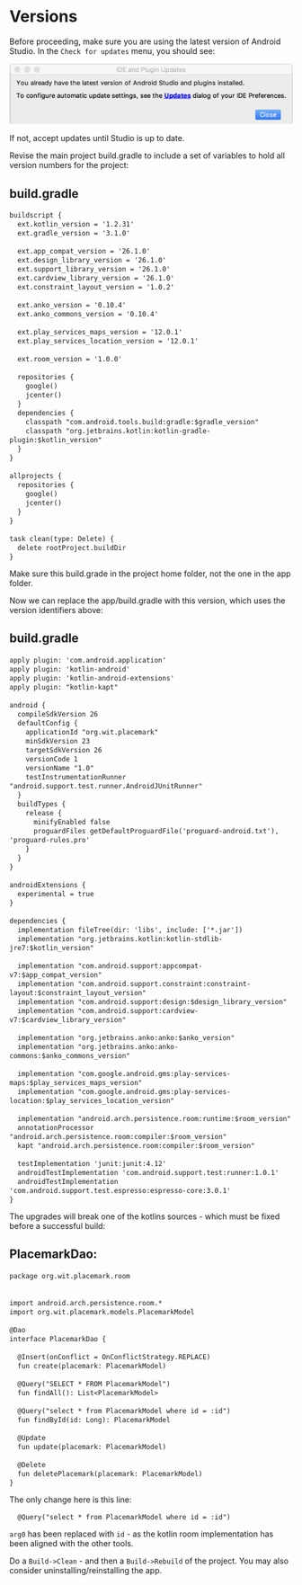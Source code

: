 # Versions

Before proceeding, make sure you are using the latest version of Android Studio. In the `Check for updates` menu, you should see:

![](img/01.png)

If not, accept updates until Studio is up to date.

Revise the main project build.gradle to include a set of variables to hold all version numbers for the project:


## build.gradle

~~~
buildscript {
  ext.kotlin_version = '1.2.31'
  ext.gradle_version = '3.1.0'

  ext.app_compat_version = '26.1.0'
  ext.design_library_version = '26.1.0'
  ext.support_library_version = '26.1.0'
  ext.cardview_library_version = '26.1.0'
  ext.constraint_layout_version = '1.0.2'

  ext.anko_version = '0.10.4'
  ext.anko_commons_version = '0.10.4'

  ext.play_services_maps_version = '12.0.1'
  ext.play_services_location_version = '12.0.1'

  ext.room_version = '1.0.0'

  repositories {
    google()
    jcenter()
  }
  dependencies {
    classpath "com.android.tools.build:gradle:$gradle_version"
    classpath "org.jetbrains.kotlin:kotlin-gradle-plugin:$kotlin_version"
  }
}

allprojects {
  repositories {
    google()
    jcenter()
  }
}

task clean(type: Delete) {
  delete rootProject.buildDir
}
~~~

Make sure this build.grade in the project home folder, not the one in the app folder.

Now we can replace the app/build.gradle with this version, which uses the version identifiers above:

## build.gradle

~~~
apply plugin: 'com.android.application'
apply plugin: 'kotlin-android'
apply plugin: 'kotlin-android-extensions'
apply plugin: "kotlin-kapt"

android {
  compileSdkVersion 26
  defaultConfig {
    applicationId "org.wit.placemark"
    minSdkVersion 23
    targetSdkVersion 26
    versionCode 1
    versionName "1.0"
    testInstrumentationRunner "android.support.test.runner.AndroidJUnitRunner"
  }
  buildTypes {
    release {
      minifyEnabled false
      proguardFiles getDefaultProguardFile('proguard-android.txt'), 'proguard-rules.pro'
    }
  }
}

androidExtensions {
  experimental = true
}

dependencies {
  implementation fileTree(dir: 'libs', include: ['*.jar'])
  implementation "org.jetbrains.kotlin:kotlin-stdlib-jre7:$kotlin_version"

  implementation "com.android.support:appcompat-v7:$app_compat_version"
  implementation "com.android.support.constraint:constraint-layout:$constraint_layout_version"
  implementation "com.android.support:design:$design_library_version"
  implementation "com.android.support:cardview-v7:$cardview_library_version"

  implementation "org.jetbrains.anko:anko:$anko_version"
  implementation "org.jetbrains.anko:anko-commons:$anko_commons_version"

  implementation "com.google.android.gms:play-services-maps:$play_services_maps_version"
  implementation "com.google.android.gms:play-services-location:$play_services_location_version"

  implementation "android.arch.persistence.room:runtime:$room_version"
  annotationProcessor "android.arch.persistence.room:compiler:$room_version"
  kapt "android.arch.persistence.room:compiler:$room_version"

  testImplementation 'junit:junit:4.12'
  androidTestImplementation 'com.android.support.test:runner:1.0.1'
  androidTestImplementation 'com.android.support.test.espresso:espresso-core:3.0.1'
}
~~~


The upgrades will break one of the kotlins sources - which must be fixed before a successful build:


## PlacemarkDao:

~~~
package org.wit.placemark.room


import android.arch.persistence.room.*
import org.wit.placemark.models.PlacemarkModel

@Dao
interface PlacemarkDao {

  @Insert(onConflict = OnConflictStrategy.REPLACE)
  fun create(placemark: PlacemarkModel)

  @Query("SELECT * FROM PlacemarkModel")
  fun findAll(): List<PlacemarkModel>

  @Query("select * from PlacemarkModel where id = :id")
  fun findById(id: Long): PlacemarkModel

  @Update
  fun update(placemark: PlacemarkModel)

  @Delete
  fun deletePlacemark(placemark: PlacemarkModel)
}
~~~

The only change here is this line:

~~~
  @Query("select * from PlacemarkModel where id = :id")
~~~

`arg0` has been replaced with `id` - as the kotlin room implementation has been aligned with the other tools.

Do a `Build->Clean` - and then a `Build->Rebuild` of the project. You may also consider uninstalling/reinstalling the app. 




